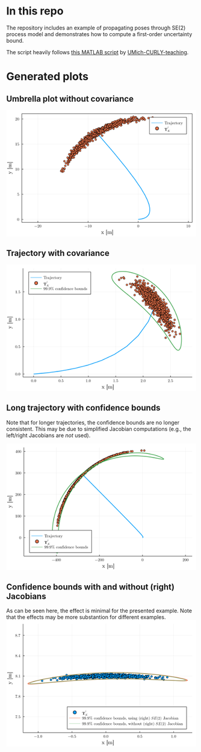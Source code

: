 # In this repo
The repository includes an example of propagating poses through SE(2) process model and demonstrates how to compute a first-order uncertainty bound.

The script heavily follows [this MATLAB script](https://github.com/UMich-CURLY-teaching/UMich-ROB-530-public/blob/main/code-examples/MATLAB/matrix_groups/odometry_propagation_se2.m) by [UMich-CURLY-teaching](https://github.com/UMich-CURLY-teaching).

# Generated plots
## Umbrella plot without covariance
![scatterplot](images/umbrella_plot.png)

## Trajectory with covariance
![traj_with_cov](images/trajectory_with_cov.png)

## Long trajectory with confidence bounds
Note that for longer trajectories, the confidence bounds are no longer consistent.
This may be due to simplified Jacobian computations (e.g., the left/right Jacobians are *not* used).

![traj_with_inconsistent_bounds](images/long_traj_inconsistent_confidence_bounds.png)

## Confidence bounds with and without (right) Jacobians
As can be seen here, the effect is minimal for the presented example.
Note that the effects may be more substantion for different examples.
![conf_with_and_without_jac](images/conf_bound_with_and_without_jacs.png)